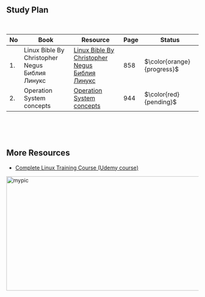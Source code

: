 ## Study Plan

<br />

|No|Book|Resource|Page|Status|
|---|---|---|---|---|
|1.|Linux Bible By Christopher Negus <br /> Библия Линукс|[Linux Bible By Christopher Negus](https://github.com/abbos0123/Computer-Science-Books/blob/main/Operation-Systems(Linux)/Linux%20Bible%20By%20Christopher%20Negus.pdf) <br /> [Библия Линукс](https://github.com/abbos0123/Computer-Science-Books/blob/main/Operation-Systems(Linux)/%D0%91%D0%B8%D0%B1%D0%BB%D0%B8%D1%8F%20%D0%9B%D0%B8%D0%BD%D1%83%D0%BA%D1%81.pdf)|858|$\color{orange}{progress}$|
|2.| Operation System concepts|[Operation System concepts](https://github.com/abbos0123/Computer-Science-Books/blob/main/Operation-Systems(Linux)/Operating%20System%20Concepts%20(9th%2C2012_12).pdf)|944|$\color{red}{pending}$|

<br />
<br />
<br />

## More Resources 

- [Complete Linux Training Course (Udemy course)](https://www.udemy.com/course/complete-linux-training-course-to-get-your-dream-it-job/)

<img src="https://github.com/abbos0123/Computer-Science-Books/blob/main/x_images/linux-image.jpg" alt="mypic" style="width:550px"  height="300"/>
